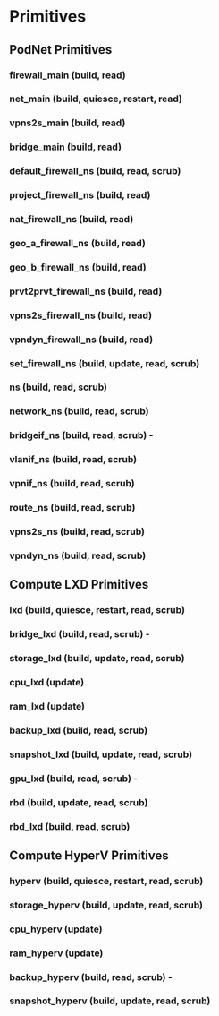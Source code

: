 # Primitives

## PodNet Primitives

### firewall_main (build, read)

### net_main (build, quiesce, restart, read)

### vpns2s_main (build, read)

### bridge_main (build, read)

### default_firewall_ns (build, read, scrub)

### project_firewall_ns (build, read)

### nat_firewall_ns (build, read)

### geo_a_firewall_ns (build, read)

### geo_b_firewall_ns (build, read)

### prvt2prvt_firewall_ns (build, read)

### vpns2s_firewall_ns (build, read)

### vpndyn_firewall_ns (build, read)

### set_firewall_ns (build, update, read, scrub)

### ns (build, read, scrub)

### network_ns (build, read, scrub)

### bridgeif_ns (build, read, scrub) - 

### vlanif_ns (build, read, scrub)

### vpnif_ns (build, read, scrub)

### route_ns (build, read, scrub)

### vpns2s_ns (build, read, scrub)

### vpndyn_ns (build, read, scrub)


## Compute LXD Primitives

### lxd (build, quiesce, restart, read, scrub)

### bridge_lxd (build, read, scrub) - 

### storage_lxd (build, update, read, scrub)

### cpu_lxd (update)

### ram_lxd (update)

### backup_lxd (build, read, scrub)

### snapshot_lxd (build, update, read, scrub)

### gpu_lxd (build, read, scrub) - 

### rbd (build, update, read, scrub)

### rbd_lxd (build, read, scrub)


## Compute HyperV Primitives

### hyperv (build, quiesce, restart, read, scrub)

### storage_hyperv (build, update, read, scrub)

### cpu_hyperv (update)

### ram_hyperv (update)

### backup_hyperv (build, read, scrub) -

### snapshot_hyperv (build, update, read, scrub)
